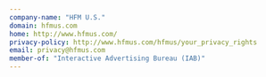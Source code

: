 ```yaml
---
company-name: "HFM U.S."
domain: hfmus.com
home: http://www.hfmus.com/
privacy-policy: http://www.hfmus.com/hfmus/your_privacy_rights
email: privacy@hfmus.com
member-of: "Interactive Advertising Bureau (IAB)"
---
```




